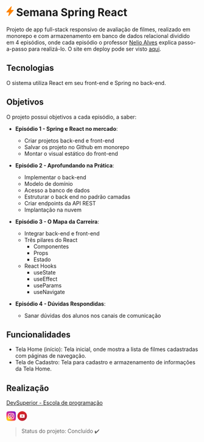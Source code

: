 # ![DevSuperior logo](https://raw.githubusercontent.com/devsuperior/bds-assets/main/ds/devsuperior-logo-small.png) Semana Spring React
Projeto de app full-stack responsivo de avaliação de filmes, realizado em monorepo e com armazenamento em banco de dados relacional dividido em 4 episódios, onde cada episódio o professor [Nelio Alves](https://github.com/acenelio) explica passo-a-passo para realizá-lo. O site em deploy pode ser visto [aqui](https://lucascorte-dsmovie.netlify.app).

## Tecnologias
O sistema utiliza React em seu front-end e Spring no back-end.

## Objetivos
O projeto possui objetivos a cada episódio, a saber:

- **Episódio 1 - Spring e React no mercado**: 
    - Criar projetos back-end e front-end
    - Salvar os projeto no Github em monorepo
    - Montar o visual estático do front-end
    
- **Episódio 2 - Aprofundando na Prática**: 
    - Implementar o back-end
    - Modelo de domínio
    - Acesso a banco de dados
    - Estruturar o back end no padrão camadas
    - Criar endpoints da API REST
    - Implantação na nuvem

- **Episódio 3 - O Mapa da Carreira**: 
    - Integrar back-end e front-end
    - Três pilares do React
        - Componentes
        - Props
        - Estado
    - React Hooks
        - useState
        - useEffect
        - useParams
        - useNavigate

- **Episódio 4 - Dúvidas Respondidas**: 
    - Sanar dúvidas dos alunos nos canais de comunicação

## Funcionalidades
- Tela Home (início): Tela inicial, onde mostra a lista de filmes cadastradas com páginas de navegação.
- Tela de Cadastro: Tela para cadastro e armazenamento de informações da Tela Home.

## Realização
[DevSuperior - Escola de programação](https://devsuperior.com.br)

[![DevSuperior no Instagram](https://raw.githubusercontent.com/devsuperior/bds-assets/main/ds/ig-icon.png)](https://instagram.com/devsuperior.ig)
[![DevSuperior no Youtube](https://raw.githubusercontent.com/devsuperior/bds-assets/main/ds/yt-icon.png)](https://youtube.com/devsuperior)


> Status do projeto: Concluído :heavy_check_mark:

